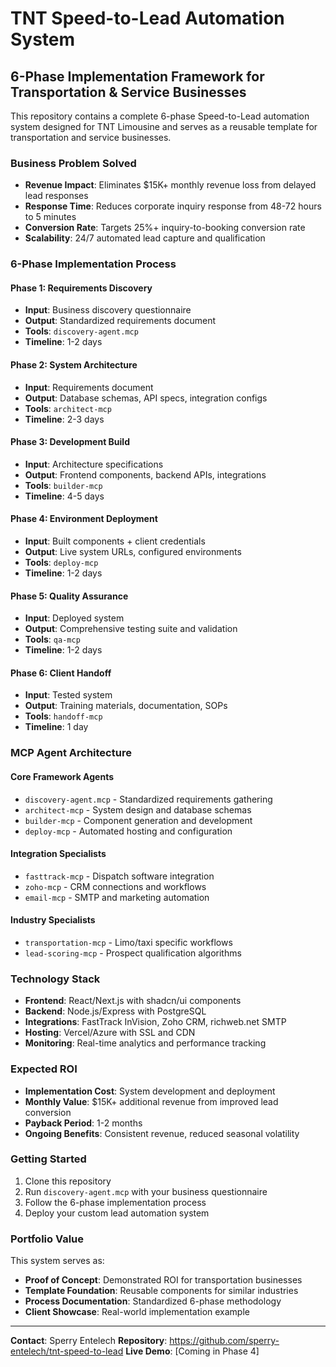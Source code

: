 # TNT Speed-to-Lead Automation System

## 6-Phase Implementation Framework for Transportation & Service Businesses

This repository contains a complete 6-phase Speed-to-Lead automation system designed for TNT Limousine and serves as a reusable template for transportation and service businesses.

### Business Problem Solved
- **Revenue Impact**: Eliminates $15K+ monthly revenue loss from delayed lead responses
- **Response Time**: Reduces corporate inquiry response from 48-72 hours to 5 minutes
- **Conversion Rate**: Targets 25%+ inquiry-to-booking conversion rate
- **Scalability**: 24/7 automated lead capture and qualification

### 6-Phase Implementation Process

#### Phase 1: Requirements Discovery
- **Input**: Business discovery questionnaire
- **Output**: Standardized requirements document
- **Tools**: `discovery-agent.mcp`
- **Timeline**: 1-2 days

#### Phase 2: System Architecture
- **Input**: Requirements document
- **Output**: Database schemas, API specs, integration configs
- **Tools**: `architect-mcp`
- **Timeline**: 2-3 days

#### Phase 3: Development Build
- **Input**: Architecture specifications
- **Output**: Frontend components, backend APIs, integrations
- **Tools**: `builder-mcp`
- **Timeline**: 4-5 days

#### Phase 4: Environment Deployment
- **Input**: Built components + client credentials
- **Output**: Live system URLs, configured environments
- **Tools**: `deploy-mcp`
- **Timeline**: 1-2 days

#### Phase 5: Quality Assurance
- **Input**: Deployed system
- **Output**: Comprehensive testing suite and validation
- **Tools**: `qa-mcp`
- **Timeline**: 1-2 days

#### Phase 6: Client Handoff
- **Input**: Tested system
- **Output**: Training materials, documentation, SOPs
- **Tools**: `handoff-mcp`
- **Timeline**: 1 day

### MCP Agent Architecture

#### Core Framework Agents
- `discovery-agent.mcp` - Standardized requirements gathering
- `architect-mcp` - System design and database schemas
- `builder-mcp` - Component generation and development
- `deploy-mcp` - Automated hosting and configuration

#### Integration Specialists
- `fasttrack-mcp` - Dispatch software integration
- `zoho-mcp` - CRM connections and workflows
- `email-mcp` - SMTP and marketing automation

#### Industry Specialists
- `transportation-mcp` - Limo/taxi specific workflows
- `lead-scoring-mcp` - Prospect qualification algorithms

### Technology Stack
- **Frontend**: React/Next.js with shadcn/ui components
- **Backend**: Node.js/Express with PostgreSQL
- **Integrations**: FastTrack InVision, Zoho CRM, richweb.net SMTP
- **Hosting**: Vercel/Azure with SSL and CDN
- **Monitoring**: Real-time analytics and performance tracking

### Expected ROI
- **Implementation Cost**: System development and deployment
- **Monthly Value**: $15K+ additional revenue from improved lead conversion
- **Payback Period**: 1-2 months
- **Ongoing Benefits**: Consistent revenue, reduced seasonal volatility

### Getting Started
1. Clone this repository
2. Run `discovery-agent.mcp` with your business questionnaire
3. Follow the 6-phase implementation process
4. Deploy your custom lead automation system

### Portfolio Value
This system serves as:
- **Proof of Concept**: Demonstrated ROI for transportation businesses
- **Template Foundation**: Reusable components for similar industries
- **Process Documentation**: Standardized 6-phase methodology
- **Client Showcase**: Real-world implementation example

---

**Contact**: Sperry Entelech
**Repository**: https://github.com/sperry-entelech/tnt-speed-to-lead
**Live Demo**: [Coming in Phase 4]